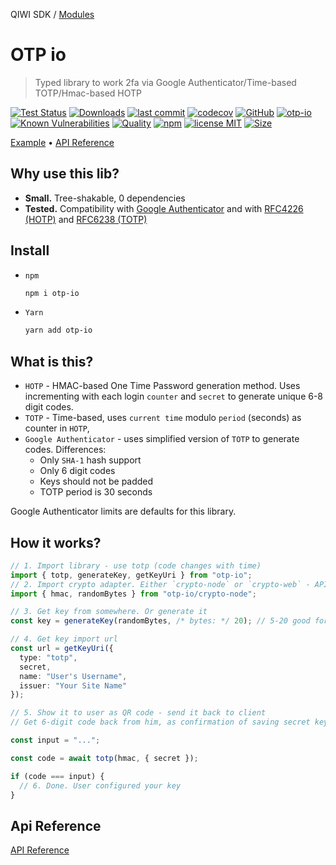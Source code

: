QIWI SDK / [Modules](modules.md)

# OTP io

> Typed library to work 2fa via Google Authenticator/Time-based TOTP/Hmac-based HOTP

[![Test Status](https://github.com/AlexXanderGrib/otp/actions/workflows/test.yml/badge.svg)](https://github.com/AlexXanderGrib/otp)
[![Downloads](https://img.shields.io/npm/dt/otp-io.svg)](https://npmjs.com/package/otp-io)
[![last commit](https://img.shields.io/github/last-commit/AlexXanderGrib/otp.svg)](https://github.com/AlexXanderGrib/otp)
[![codecov](https://img.shields.io/codecov/c/github/AlexXanderGrib/otp/main.svg)](https://codecov.io/gh/AlexXanderGrib/otp)
[![GitHub](https://img.shields.io/github/stars/AlexXanderGrib/otp.svg)](https://github.com/AlexXanderGrib/otp)
[![otp-io](https://snyk.io/advisor/npm-package/otp-io/badge.svg)](https://snyk.io/advisor/npm-package/otp-io)
[![Known Vulnerabilities](https://snyk.io/test/npm/otp-io/badge.svg)](https://snyk.io/test/npm/otp-io)
[![Quality](https://img.shields.io/npms-io/quality-score/otp-io.svg?label=quality%20%28npms.io%29&)](https://npms.io/search?q=otp-io)
[![npm](https://img.shields.io/npm/v/otp-io.svg)](https://npmjs.com/package/otp-io)
[![license MIT](https://img.shields.io/npm/l/otp-io.svg)](https://github.com/AlexXanderGrib/otp/blob/main/LICENSE.txt)
[![Size](https://img.shields.io/bundlephobia/minzip/otp-io)](https://bundlephobia.com/package/otp-io)

[Example](#how-it-works) &bull; [API Reference](./docs/api/README.md)

## Why use this lib?

- **Small.** Tree-shakable, 0 dependencies
- **Tested.** Compatibility with [Google Authenticator](https://github.com/google/google-authenticator/wiki/Key-Uri-Format) and with [RFC4226 (HOTP)](https://www.ietf.org/rfc/rfc4226.txt) and [RFC6238 (TOTP)](https://www.ietf.org/rfc/rfc6238.txt)

## Install

- `npm`
  ```bash
  npm i otp-io
  ```
- `Yarn`
  ```bash
  yarn add otp-io
  ```

## What is this?

- `HOTP` - HMAC-based One Time Password generation method. Uses incrementing with each login `counter` and `secret` to generate unique 6-8 digit codes.
- `TOTP` - Time-based, uses `current time` modulo `period` (seconds) as counter in `HOTP`,
- `Google Authenticator` - uses simplified version of `TOTP` to generate codes. Differences:
  - Only `SHA-1` hash support
  - Only 6 digit codes
  - Keys should not be padded
  - TOTP period is 30 seconds

Google Authenticator limits are defaults for this library.

## How it works?

```typescript
// 1. Import library - use totp (code changes with time)
import { totp, generateKey, getKeyUri } from "otp-io";
// 2. Import crypto adapter. Either `crypto-node` or `crypto-web` - API is identical
import { hmac, randomBytes } from "otp-io/crypto-node";

// 3. Get key from somewhere. Or generate it
const key = generateKey(randomBytes, /* bytes: */ 20); // 5-20 good for Google Authenticator

// 4. Get key import url
const url = getKeyUri({
  type: "totp",
  secret,
  name: "User's Username",
  issuer: "Your Site Name"
});

// 5. Show it to user as QR code - send it back to client
// Get 6-digit code back from him, as confirmation of saving secret key

const input = "...";

const code = await totp(hmac, { secret });

if (code === input) {
  // 6. Done. User configured your key
}
```

## Api Reference

[API Reference](./docs/api/README.md)
